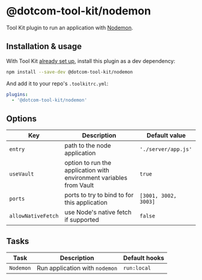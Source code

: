 # @dotcom-tool-kit/nodemon

Tool Kit plugin to run an application with [Nodemon](https://nodemon.io).

## Installation & usage

With Tool Kit [already set up](https://github.com/financial-times/dotcom-tool-kit#installing-and-using-tool-kit), install this plugin as a dev dependency:

```sh
npm install --save-dev @dotcom-tool-kit/nodemon
```

And add it to your repo's `.toolkitrc.yml`:

```yml
plugins:
  - '@dotcom-tool-kit/nodemon'
```

## Options

| Key | Description | Default value |
|-|-|-|
| `entry` | path to the node application | `'./server/app.js'` |
| `useVault` | option to run the application with environment variables from Vault | `true` |
| `ports` | ports to try to bind to for this application | `[3001, 3002, 3003]` |
| `allowNativeFetch` | use Node's native fetch if supported | `false` |

## Tasks

| Task | Description | Default hooks |
|-|-|-|
| `Nodemon` | Run application with `nodemon` | `run:local` |
